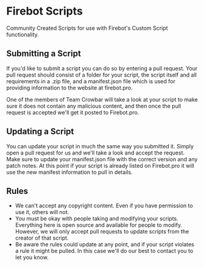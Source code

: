 # Firebot Scripts
Community Created Scripts for use with Firebot's Custom Script functionality.

## Submitting a Script
If you'd like to submit a script you can do so by entering a pull request. Your pull request should consist of a folder for your script, the script itself and all requirements in a .zip file, and a manifest.json file which is used for providing information to the website at firebot.pro.

One of the members of Team Crowbar will take a look at your script to make sure it does not contain any malicious content, and then once the pull request is accepted we'll get it posted to Firebot.pro.

## Updating a Script
You can update your script in much the same way you submitted it. Simply open a pull request for us and we'll take a look and accept the request. Make sure to update your manifest.json file with the correct version and any patch notes. At this point if your script is already listed on Firebot.pro it will use the new manifest information to pull in details.

## Rules
- We can't accept any copyright content. Even if you have permission to use it, others will not. 
- You must be okay with people taking and modifying your scripts. Everything here is open source and available for people to modify. However, we will only accept pull requests to update scripts from the creator of that script.
- Be aware the rules could update at any point, and if your script violates a rule it might be pulled. In this case we'll do our best to contact you to let you know.
